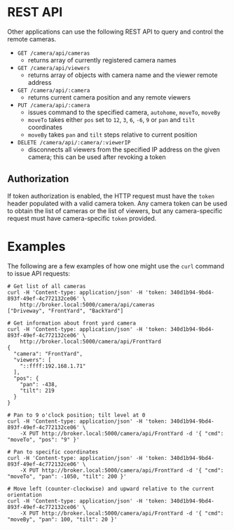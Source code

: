 # REST API

Other applications can use the following REST API to query and control the remote cameras.

* `GET /camera/api/cameras`
    * returns array of currently registered camera names
* `GET /camera/api/viewers`
    * returns array of objects with camera name and the viewer remote address
* `GET /camera/api/:camera`
    * returns current camera position and any remote viewers
* `PUT /camera/api/:camera`
    * issues command to the specified camera, `autohome`, `moveTo`, `moveBy`
    * `moveTo` takes either `pos` set to `12`, `3`, `6`, `-6`, `9` or `pan` and `tilt` coordinates
    * `moveBy` takes `pan` and `tilt` steps relative to current position
* `DELETE /camera/api/:camera/:viewerIP`
    * disconnects all viewers from the specified IP address on the given camera; this can be used
      after revoking a token
      
## Authorization
If token authorization is enabled, the HTTP request must have the `token` header populated
with a valid camera token. Any camera token can be used to obtain the list of cameras or the list of viewers,
but any camera-specific request must have camera-specific `token` provided.

# Examples
The following are a few examples of how one might use the `curl` command to issue API requests:
```
# Get list of all cameras
curl -H 'Content-type: application/json' -H 'token: 340d1b94-9bd4-893f-49ef-4c772132ce06' \
    http://broker.local:5000/camera/api/cameras
["Driveway", "FrontYard", "BackYard"]

# Get information about front yard camera
curl -H 'Content-type: application/json' -H 'token: 340d1b94-9bd4-893f-49ef-4c772132ce06' \
    http://broker.local:5000/camera/api/FrontYard
{
  "camera": "FrontYard",
  "viewers": [
    "::ffff:192.168.1.71"
  ],
  "pos": {
    "pan": -438,
    "tilt": 219
  }
}

# Pan to 9 o'clock position; tilt level at 0
curl -H 'Content-type: application/json' -H 'token: 340d1b94-9bd4-893f-49ef-4c772132ce06' \
    -X PUT http://broker.local:5000/camera/api/FrontYard -d '{ "cmd": "moveTo", "pos": "9" }'

# Pan to specific coordinates
curl -H 'Content-type: application/json' -H 'token: 340d1b94-9bd4-893f-49ef-4c772132ce06' \
    -X PUT http://broker.local:5000/camera/api/FrontYard -d '{ "cmd": "moveTo", "pan": -1050, "tilt": 200 }'

# Move left (counter-clockwise) and upward relative to the current orientation
curl -H 'Content-type: application/json' -H 'token: 340d1b94-9bd4-893f-49ef-4c772132ce06' \
    -X PUT http://broker.local:5000/camera/api/FrontYard -d '{ "cmd": "moveBy", "pan": 100, "tilt": 20 }'

```